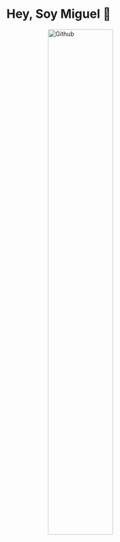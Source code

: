 <h1 align="center">Hey, Soy Miguel 👋</h1>

<img width="55%" align="right" alt="Github" src="https://raw.githubusercontent.com/onimur/.github/master/.resources/git-header.svg" />
<!--
**miguelgonzalezzdev/miguelgonzalezzdev** is a ✨ _special_ ✨ repository because its `README.md` (this file) appears on your GitHub profile.

Here are some ideas to get you started:

- 🔭 I’m currently working on ...
- 🌱 I’m currently learning ...
- 👯 I’m looking to collaborate on ...
- 🤔 I’m looking for help with ...
- 💬 Ask me about ...
- 📫 How to reach me: ...
- 😄 Pronouns: ...
- ⚡ Fun fact: ...
-->
